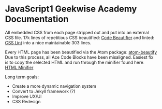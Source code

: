 # JavaScript1 Geekwise Academy Documentation
All embedded CSS from each page stripped out and put into an external CSS file. 17k lines of repetitious CSS beautified: [Code Beautifier](http://www.codebeautifier.com/) and linted: [CSS Lint](http://csslint.net/) into a nice maintainable 303 lines.  

Every HTML page has been beautified via the Atom package: [atom-beautify](https://atom.io/packages/atom-beautify)  
Due to this process, all Ace Code Blocks have been misaligned. Easiest fix is to copy the selected HTML and run through the minifier found here: [HTML Minifier](http://www.willpeavy.com/minifier/)  

Long term goals:
* Create a more dynamic navigation system
* Convert to Jekyll framework (?)
* Improve UX/UI
* CSS Redesign
